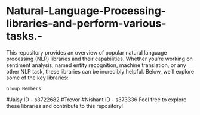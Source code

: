 # Natural-Language-Processing-libraries-and-perform-various-tasks.-
This repository provides an overview of popular natural language processing (NLP) libraries and their capabilities. Whether you’re working on sentiment analysis, named entity recognition, machine translation, or any other NLP task, these libraries can be incredibly helpful. Below, we’ll explore some of the key libraries:

    Group Members
#Jaisy ID - s3722682
#Trevor
#Nishant ID - s373336
Feel free to explore these libraries and contribute to this repository!
